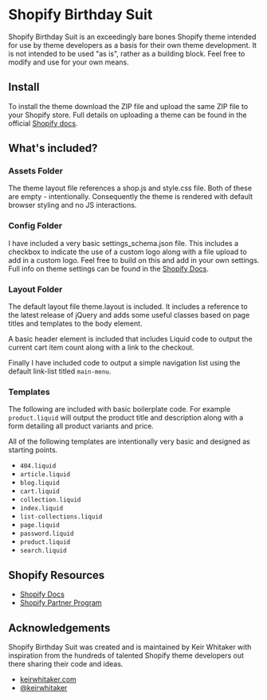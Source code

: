 # Shopify Birthday Suit

Shopify Birthday Suit is an exceedingly bare bones Shopify theme intended for use by theme developers as a basis for their own theme development. It is not intended to be used "as is", rather as a building block. Feel free to modify and use for your own means.

## Install

To install the theme download the ZIP file and upload the same ZIP file to your Shopify store. Full details on uploading a theme can be found in the official [Shopify docs](http://docs.shopify.com/themes/the-basics/build-your-theme/upload-theme).

## What's included?

### Assets Folder

The theme layout file references a shop.js and style.css file. Both of these are empty - intentionally. Consequently the theme is rendered with default browser styling and no JS interactions.

### Config Folder

I have included a very basic settings_schema.json file. This includes a checkbox to indicate the use of a custom logo along with a file upload to add in a custom logo. Feel free to build on this and add in your own settings. Full info on theme settings can be found in the [Shopify Docs](https://docs.shopify.com/themes/theme-development/storefront-editor/settings-schema).

### Layout Folder

The default layout file theme.layout is included. It includes a reference to the latest release of jQuery and adds some useful classes based on page titles and templates to the body element.

A basic header element is included that includes Liquid code to output the current cart item count along with a link to the checkout.

Finally I have included code to output a simple navigation list using the default link-list titled <code>main-menu</code>.

### Templates

The following are included with basic boilerplate code. For example <code>product.liquid</code> will output the product title and description along with a form detailing all product variants and price.

All of the following templates are intentionally very basic and designed as starting points.

* <code>404.liquid</code>
* <code>article.liquid</code>
* <code>blog.liquid</code>
* <code>cart.liquid</code>
* <code>collection.liquid</code>
* <code>index.liquid</code>
* <code>list-collections.liquid</code>
* <code>page.liquid</code>
* <code>password.liquid</code>
* <code>product.liquid</code>
* <code>search.liquid</code>

## Shopify Resources

* [Shopify Docs](http://docs.shopify.com/)
* [Shopify Partner Program](http://shopify.com/partners)

## Acknowledgements

Shopify Birthday Suit was created and is maintained by Keir Whitaker with inspiration from the hundreds of talented Shopify theme developers out there sharing their code and ideas.

* [keirwhitaker.com](http://keirwhitaker.com)
* [@keirwhitaker](http://keirwhitaker.com/twitter)
